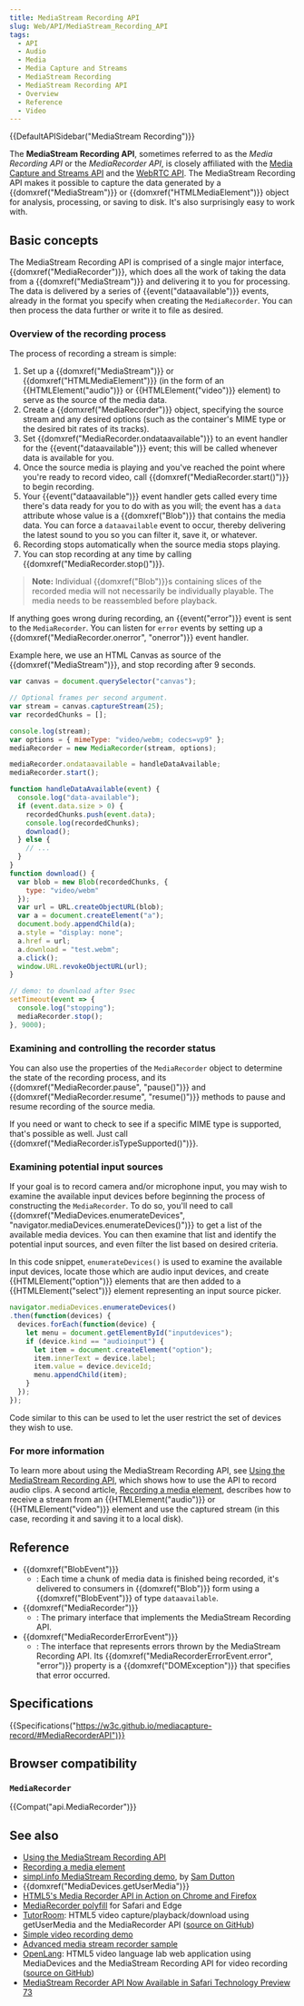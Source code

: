 ```yaml
---
title: MediaStream Recording API
slug: Web/API/MediaStream_Recording_API
tags:
  - API
  - Audio
  - Media
  - Media Capture and Streams
  - MediaStream Recording
  - MediaStream Recording API
  - Overview
  - Reference
  - Video
---
```

{{DefaultAPISidebar("MediaStream Recording")}}

The **MediaStream Recording API**, sometimes referred to as the _Media Recording API_ or the _MediaRecorder API_, is closely affiliated with the [Media Capture and Streams API](/en-US/docs/Web/API/Media_Streams_API) and the [WebRTC API](/en-US/docs/Web/API/WebRTC_API). The MediaStream Recording API makes it possible to capture the data generated by a {{domxref("MediaStream")}} or {{domxref("HTMLMediaElement")}} object for analysis, processing, or saving to disk. It's also surprisingly easy to work with.

## Basic concepts

The MediaStream Recording API is comprised of a single major interface, {{domxref("MediaRecorder")}}, which does all the work of taking the data from a {{domxref("MediaStream")}} and delivering it to you for processing. The data is delivered by a series of {{event("dataavailable")}} events, already in the format you specify when creating the `MediaRecorder`. You can then process the data further or write it to file as desired.

### Overview of the recording process

The process of recording a stream is simple:

1. Set up a {{domxref("MediaStream")}} or {{domxref("HTMLMediaElement")}} (in the form of an {{HTMLElement("audio")}} or {{HTMLElement("video")}} element) to serve as the source of the media data.
2. Create a {{domxref("MediaRecorder")}} object, specifying the source stream and any desired options (such as the container's MIME type or the desired bit rates of its tracks).
3. Set {{domxref("MediaRecorder.ondataavailable")}} to an event handler for the {{event("dataavailable")}} event; this will be called whenever data is available for you.
4. Once the source media is playing and you've reached the point where you're ready to record video, call {{domxref("MediaRecorder.start()")}} to begin recording.
5. Your {{event("dataavailable")}} event handler gets called every time there's data ready for you to do with as you will; the event has a `data` attribute whose value is a {{domxref("Blob")}} that contains the media data. You can force a `dataavailable` event to occur, thereby delivering the latest sound to you so you can filter it, save it, or whatever.
6. Recording stops automatically when the source media stops playing.
7. You can stop recording at any time by calling {{domxref("MediaRecorder.stop()")}}.

> **Note:** Individual {{domxref("Blob")}}s containing slices of the recorded media will not necessarily be individually playable. The media needs to be reassembled before playback.

If anything goes wrong during recording, an {{event("error")}} event is sent to the `MediaRecorder`. You can listen for `error` events by setting up a {{domxref("MediaRecorder.onerror", "onerror")}} event handler.

Example here, we use an HTML Canvas as source of the {{domxref("MediaStream")}}, and stop recording after 9 seconds.

```js
var canvas = document.querySelector("canvas");

// Optional frames per second argument.
var stream = canvas.captureStream(25);
var recordedChunks = [];

console.log(stream);
var options = { mimeType: "video/webm; codecs=vp9" };
mediaRecorder = new MediaRecorder(stream, options);

mediaRecorder.ondataavailable = handleDataAvailable;
mediaRecorder.start();

function handleDataAvailable(event) {
  console.log("data-available");
  if (event.data.size > 0) {
    recordedChunks.push(event.data);
    console.log(recordedChunks);
    download();
  } else {
    // ...
  }
}
function download() {
  var blob = new Blob(recordedChunks, {
    type: "video/webm"
  });
  var url = URL.createObjectURL(blob);
  var a = document.createElement("a");
  document.body.appendChild(a);
  a.style = "display: none";
  a.href = url;
  a.download = "test.webm";
  a.click();
  window.URL.revokeObjectURL(url);
}

// demo: to download after 9sec
setTimeout(event => {
  console.log("stopping");
  mediaRecorder.stop();
}, 9000);
```

### Examining and controlling the recorder status

You can also use the properties of the `MediaRecorder` object to determine the state of the recording process, and its {{domxref("MediaRecorder.pause", "pause()")}} and {{domxref("MediaRecorder.resume", "resume()")}} methods to pause and resume recording of the source media.

If you need or want to check to see if a specific MIME type is supported, that's possible as well. Just call {{domxref("MediaRecorder.isTypeSupported()")}}.

### Examining potential input sources

If your goal is to record camera and/or microphone input, you may wish to examine the available input devices before beginning the process of constructing the `MediaRecorder`. To do so, you'll need to call {{domxref("MediaDevices.enumerateDevices", "navigator.mediaDevices.enumerateDevices()")}} to get a list of the available media devices. You can then examine that list and identify the potential input sources, and even filter the list based on desired criteria.

In this code snippet, `enumerateDevices()` is used to examine the available input devices, locate those which are audio input devices, and create {{HTMLElement("option")}} elements that are then added to a {{HTMLElement("select")}} element representing an input source picker.

```js
navigator.mediaDevices.enumerateDevices()
.then(function(devices) {
  devices.forEach(function(device) {
    let menu = document.getElementById("inputdevices");
    if (device.kind == "audioinput") {
      let item = document.createElement("option");
      item.innerText = device.label;
      item.value = device.deviceId;
      menu.appendChild(item);
    }
  });
});
```

Code similar to this can be used to let the user restrict the set of devices they wish to use.

### For more information

To learn more about using the MediaStream Recording API, see [Using the MediaStream Recording API](/en-US/docs/Web/API/MediaStream_Recording_API/Using_the_MediaStream_Recording_API), which shows how to use the API to record audio clips. A second article, [Recording a media element](/en-US/docs/Web/API/MediaStream_Recording_API/Recording_a_media_element), describes how to receive a stream from an {{HTMLElement("audio")}} or {{HTMLElement("video")}} element and use the captured stream (in this case, recording it and saving it to a local disk).

## Reference

- {{domxref("BlobEvent")}}
  - : Each time a chunk of media data is finished being recorded, it's delivered to consumers in {{domxref("Blob")}} form using a {{domxref("BlobEvent")}} of type `dataavailable`.
- {{domxref("MediaRecorder")}}
  - : The primary interface that implements the MediaStream Recording API.
- {{domxref("MediaRecorderErrorEvent")}}
  - : The interface that represents errors thrown by the MediaStream Recording API. Its {{domxref("MediaRecorderErrorEvent.error", "error")}} property is a {{domxref("DOMException")}} that specifies that error occurred.

## Specifications

{{Specifications("https://w3c.github.io/mediacapture-record/#MediaRecorderAPI")}}

## Browser compatibility

### `MediaRecorder`

{{Compat("api.MediaRecorder")}}

## See also

- [Using the MediaStream Recording API](/en-US/docs/Web/API/MediaStream_Recording_API/Using_the_MediaStream_Recording_API)
- [Recording a media element](/en-US/docs/Web/API/MediaStream_Recording_API/Recording_a_media_element)
- [simpl.info MediaStream Recording demo](https://simpl.info/mediarecorder/), by [Sam Dutton](https://twitter.com/sw12)
- {{domxref("MediaDevices.getUserMedia")}}
- [HTML5's Media Recorder API in Action on Chrome and Firefox](https://addpipe.com/blog/mediarecorder-api/)
- [MediaRecorder polyfill](https://github.com/ai/audio-recorder-polyfill) for Safari and Edge
- [TutorRoom](https://github.com/chrisjohndigital/TutorRoom): HTML5 video capture/playback/download using getUserMedia and the MediaRecorder API ([source on GitHub](https://github.com/chrisjohndigital/TutorRoom))
- [Simple video recording demo](http://codepen.io/anon/pen/gpmPzm)
- [Advanced media stream recorder sample](https://quickblox.github.io/javascript-media-recorder/sample/)
- [OpenLang](https://github.com/chrisjohndigital/OpenLang): HTML5 video language lab web application using MediaDevices and the MediaStream Recording API for video recording ([source on GitHub](https://github.com/chrisjohndigital/OpenLang))
- [MediaStream Recorder API Now Available in Safari Technology Preview 73](https://addpipe.com/blog/safari-technology-preview-73-adds-limited-mediastream-recorder-api-support/)
